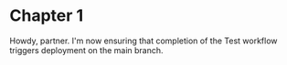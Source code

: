 # Chapter 1

Howdy, partner. I'm now ensuring that completion of the Test workflow triggers deployment on the main branch.
